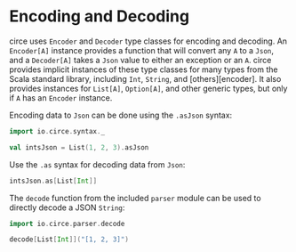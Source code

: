 Encoding and Decoding
==========

circe uses `Encoder` and `Decoder` type classes for encoding and decoding. An `Encoder[A]` instance
provides a function that will convert any `A` to a `Json`, and a `Decoder[A]` takes a `Json` value
to either an exception or an `A`. circe provides implicit instances of these type classes for many
types from the Scala standard library, including `Int`, `String`, and [others][encoder]. It also
provides instances for `List[A]`, `Option[A]`, and other generic types, but only if `A` has an
`Encoder` instance.

Encoding data to `Json` can be done using the `.asJson` syntax:

```scala mdoc
import io.circe.syntax._

val intsJson = List(1, 2, 3).asJson
```

Use the `.as` syntax for decoding data from `Json`:

```scala mdoc
intsJson.as[List[Int]]
```

The `decode` function from the included `parser` module can be used to directly decode
a JSON `String`:

```scala mdoc
import io.circe.parser.decode

decode[List[Int]]("[1, 2, 3]")
```
